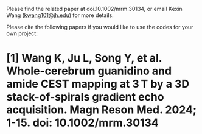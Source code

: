 Please find the related paper at doi.10.1002/mrm.30134, or email Kexin Wang (kwang101@jh.edu) for more details.

Please cite the following papers if you would like to use the codes for your own project: 

# [1] Wang K, Ju L, Song Y, et al. Whole-cerebrum guanidino and amide CEST mapping at 3 T by a 3D stack-of-spirals gradient echo acquisition. Magn Reson Med. 2024; 1-15. doi: 10.1002/mrm.30134
